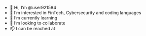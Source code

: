 - 👋 Hi, I’m @user921584
- 👀 I’m interested in FinTech, Cybersecurity and coding languages
- 🌱 I’m currently learning 
- 💞️ I’m looking to collaborate
- 📫 I can be reached at 

<!---
user921584/user921584 is a ✨ special ✨ repository because its `README.md` (this file) appears on your GitHub profile.
You can click the Preview link to take a look at your changes.
--->
